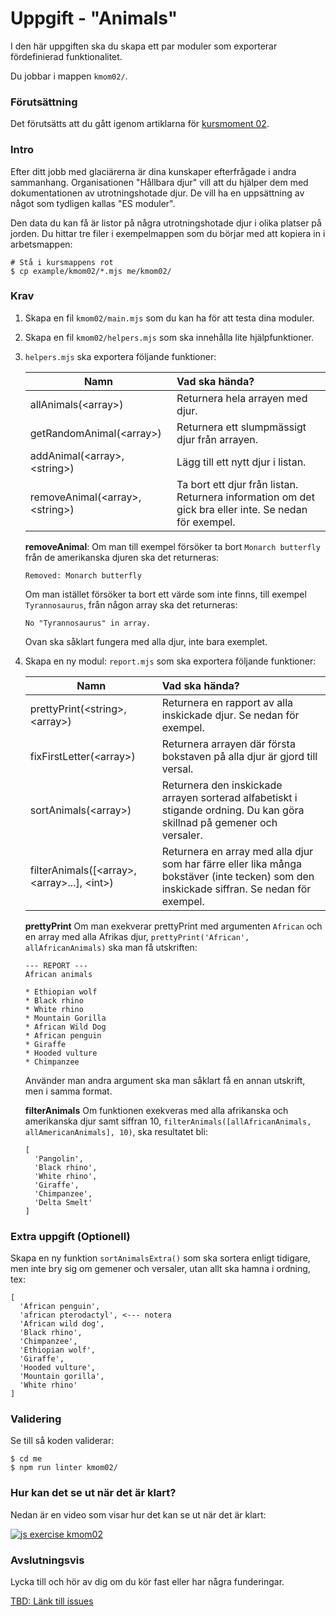 # Uppgift - "Animals"

I den här uppgiften ska du skapa ett par moduler som exporterar fördefinierad funktionalitet.

Du jobbar i mappen `kmom02/`.



### Förutsättning

Det förutsätts att du gått igenom artiklarna för [kursmoment 02](../../articles/kmom02).



### Intro

Efter ditt jobb med glaciärerna är dina kunskaper efterfrågade i andra sammanhang. Organisationen "Hållbara djur" vill att du hjälper dem med dokumentationen av utrotningshotade djur. De vill ha en uppsättning av något som tydligen kallas "ES moduler".

Den data du kan få är listor på några utrotningshotade djur i olika platser på jorden. Du hittar tre filer i exempelmappen som du börjar med att kopiera in i arbetsmappen:

```console
# Stå i kursmappens rot
$ cp example/kmom02/*.mjs me/kmom02/
```



### Krav

1. Skapa en fil `kmom02/main.mjs` som du kan ha för att testa dina moduler.

1. Skapa en fil `kmom02/helpers.mjs` som ska innehålla lite hjälpfunktioner.

1. `helpers.mjs` ska exportera följande funktioner:

    | Namn        |  Vad ska hända?  |
    | ------------- | :-----|
    | allAnimals(&lt;array&gt;)      | Returnera hela arrayen med djur. |
    | getRandomAnimal(&lt;array&gt;)   |   Returnera ett slumpmässigt djur från arrayen. |
    | addAnimal(&lt;array&gt;, &lt;string&gt;)  | Lägg till ett nytt djur i listan. |
    | removeAnimal(&lt;array&gt;, &lt;string&gt;) | Ta bort ett djur från listan. Returnera information om det gick bra eller inte. Se nedan för exempel. |

    **removeAnimal**: Om man till exempel försöker ta bort `Monarch butterfly` från de amerikanska djuren ska det returneras:
    ```console
    Removed: Monarch butterfly
    ```
    Om man istället försöker ta bort ett värde som inte finns, till exempel `Tyrannosaurus`, från någon array ska det returneras:
    ```console
    No "Tyrannosaurus" in array.
    ```

    Ovan ska såklart fungera med alla djur, inte bara exemplet.

1. Skapa en ny modul: `report.mjs` som ska exportera följande funktioner:

    | Namn        | Vad ska hända?  |
    | ------------- |:-----|
    | prettyPrint(&lt;string&gt;, &lt;array&gt;) |  Returnera en rapport av alla inskickade djur. Se nedan för exempel. |
    | fixFirstLetter(&lt;array&gt;)   |   Returnera arrayen där första bokstaven på alla djur är gjord till versal. |
    | sortAnimals(&lt;array&gt;) | Returnera den inskickade arrayen sorterad alfabetiskt i stigande ordning. Du kan göra skillnad på gemener och versaler. |
    | filterAnimals([&lt;array&gt;, &lt;array&gt;...], &lt;int&gt;) | Returnera en array med alla djur som har färre eller lika många bokstäver (inte tecken) som den inskickade siffran. Se nedan för exempel. |


    **prettyPrint** Om man exekverar prettyPrint med argumenten `African` och en array med alla Afrikas djur, `prettyPrint('African', allAfricanAnimals)` ska man få utskriften:

    ```console
    --- REPORT ---
    African animals

    * Ethiopian wolf
    * Black rhino
    * White rhino
    * Mountain Gorilla
    * African Wild Dog
    * African penguin
    * Giraffe
    * Hooded vulture
    * Chimpanzee
    ```

    Använder man andra argument ska man såklart få en annan utskrift, men i samma format.

    **filterAnimals** Om funktionen exekveras med alla afrikanska och amerikanska djur samt siffran 10, `filterAnimals([allAfricanAnimals, allAmericanAnimals], 10)`, ska resultatet bli:

    ```console
    [
      'Pangolin',
      'Black rhino',
      'White rhino',
      'Giraffe',
      'Chimpanzee',
      'Delta Smelt'
    ]
    ```



### Extra uppgift (Optionell)

Skapa en ny funktion `sortAnimalsExtra()` som ska sortera enligt tidigare, men inte bry sig om gemener och versaler, utan allt ska hamna i ordning, tex:

```console
[
  'African penguin',
  'african pterodactyl', <--- notera
  'African wild dog',
  'Black rhino',
  'Chimpanzee',
  'Ethiopian wolf',
  'Giraffe',
  'Hooded vulture',
  'Mountain gorilla',
  'White rhino'
]
```

### Validering

Se till så koden validerar:

```console
$ cd me
$ npm run linter kmom02/
```



### Hur kan det se ut när det är klart?

Nedan är en video som visar hur det kan se ut när det är klart:

[![js exercise kmom02](https://img.youtube.com/vi/fDMYExdbidY/0.jpg)](https://www.youtube.com/watch?v=fDMYExdbidY)



### Avslutningsvis

Lycka till och hör av dig om du kör fast eller har några funderingar.

[TBD: Länk till issues](#)
